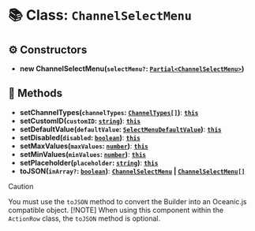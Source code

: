 # 📚 Class: `ChannelSelectMenu`

## ⚙️ Constructors

- **new ChannelSelectMenu(`selectMenu?`: [`Partial<ChannelSelectMenu>`][ChannelSelectMenuURL])**

## 🔧 Methods

- **setChannelTypes(`channelTypes`: [`ChannelTypes[]`][ChannelTypesURL])**: **[`this`][ThisURL]**
- **setCustomID(`customID`: [`string`][StringURL])**: **[`this`][ThisURL]**
- **setDefaultValue(`defaultValue`: [`SelectMenuDefaultValue`][SelectMenuDefaultValueURL])**: **[`this`][ThisURL]**
- **setDisabled(`disabled`: [`boolean`][BooleanURL])**: **[`this`][ThisURL]**
- **setMaxValues(`maxValues`: [`number`][NumberURL])**: **[`this`][ThisURL]**
- **setMinValues(`minValues`: [`number`][NumberURL])**: **[`this`][ThisURL]**
- **setPlaceholder(`placeholder`: [`string`][StringURL])**: **[`this`][ThisURL]**
- **toJSON(`inArray?`: [`boolean`][BooleanURL])**: **[`ChannelSelectMenu`][ChannelSelectMenuURL] | [`ChannelSelectMenu[]`][ChannelSelectMenuURL]**

> [!CAUTION]
> You must use the `toJSON` method to convert the Builder into an Oceanic.js compatible object.
> [!NOTE]
> When using this component within the `ActionRow` class, the `toJSON` method is optional.

[BooleanURL]: https://developer.mozilla.org/en-US/docs/Web/JavaScript/Reference/Global_Objects/Boolean
[ChannelSelectMenuURL]: https://docs.oceanic.ws/dev/interfaces/Types_Channels.ChannelSelectMenu.html
[ChannelTypesURL]: https://docs.oceanic.ws/dev/enums/Constants.ChannelTypes.html
[NumberURL]: https://developer.mozilla.org/en-US/docs/Web/JavaScript/Reference/Global_Objects/Number
[SelectMenuDefaultValueURL]: https://docs.oceanic.ws/dev/interfaces/Types_Interactions.SelectMenuDefaultValue.html
[StringURL]: https://developer.mozilla.org/en-US/docs/Web/JavaScript/Reference/Global_Objects/String
[ThisURL]: https://developer.mozilla.org/en-US/docs/Web/JavaScript/Reference/Operators/this
